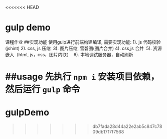 <<<<<<< HEAD
# gulp demo
 课程作业
##实现功能
    使用gulp进行前端构建编译, 需要实现功能:
    1). js 代码校验(jshint)
    2). css, js 压缩 
    3). 图片压缩, 雪碧图(图片合并)
    4). css,js 合并 
    5). 资源嵌入（html, js，css，图片内联） 
    6). 本地调试服务器，自动刷新


##usage
先执行 `npm i`  安装项目依赖， 然后运行 `gulp` 命令
=======
# gulpDemo
>>>>>>> db7fada28d44a22e2ab5c847c7809db1717f7568
